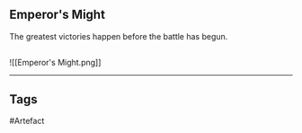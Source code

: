 ## Emperor's Might
The greatest victories happen
before the battle has begun.
## 
![[Emperor's Might.png]]

---
## Tags
#Artefact